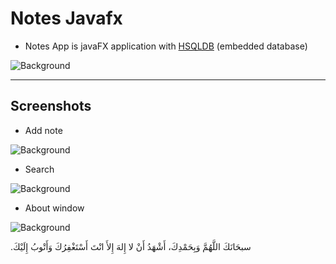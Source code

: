 ﻿# Notes Javafx
 
 
 - Notes App is javaFX application with [HSQLDB](http://hsqldb.org/) (embedded database)
 

![Background](https://i.imgur.com/6DRM2hi.png)

--------------------------------------------------------

## Screenshots

- Add note

![Background](https://i.imgur.com/yDrp5gT.png)


- Search

![Background](https://i.imgur.com/FwFqQo6.png)


- About window

![Background](https://i.imgur.com/oy8pleU.png)



.سبحَانَكَ اللَّهُمَّ وَبِحَمْدِكَ، أَشْهَدُ أَنْ لا إِلهَ إِلأَ انْتَ أَسْتَغْفِرُكَ وَأَتْوبُ إِلَيْكَ

